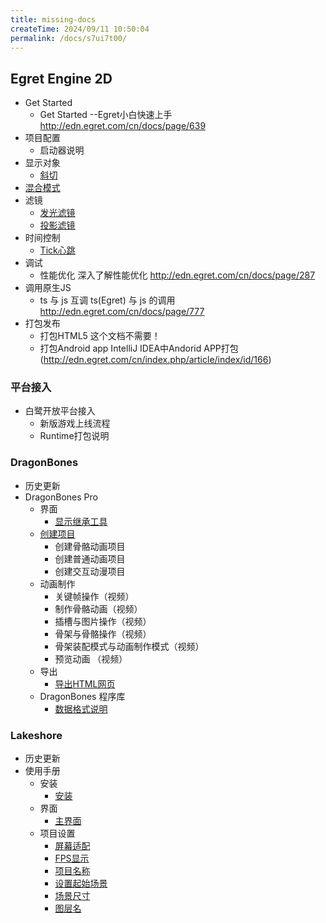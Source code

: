 ```yaml
---
title: missing-docs
createTime: 2024/09/11 10:50:04
permalink: /docs/s7ui7t00/
---
```

## Egret Engine 2D
- Get Started
	- Get Started  --Egret小白快速上手 http://edn.egret.com/cn/docs/page/639
- 项目配置
	- 启动器说明
- 显示对象
	- [斜切](Engine2D/displayObject/skew/index.md)
- [混合模式](Engine2D/blend/index.md)
- 滤镜
	- [发光滤镜](Engine2D/filter/glowFilter/index.md)
    - [投影滤镜](Engine2D/filter/dropShadowFilter/index.md)
- 时间控制
	- [Tick心跳](Engine2D/timeControl/tick/index.md)
- 调试
	- 性能优化   深入了解性能优化   http://edn.egret.com/cn/docs/page/287
- 调用原生JS
	- ts 与 js 互调   ts(Egret) 与 js 的调用   http://edn.egret.com/cn/docs/page/777
- 打包发布
	- 打包HTML5      这个文档不需要！
	- 打包Android app   IntelliJ IDEA中Andorid APP打包(http://edn.egret.com/cn/index.php/article/index/id/166)

### 平台接入

- 白鹭开放平台接入
	- 新版游戏上线流程
	- Runtime打包说明

### DragonBones

- 历史更新
- DragonBones Pro
	- 界面
		- [显示继承工具](DB/dbPro/interface/inheritanceTools/index.md)
    - [创建项目](DB/dbLibs/createProj/index.md)
		- 创建骨骼动画项目
		- 创建普通动画项目
		- 创建交互动漫项目
	- 动画制作
		- 关键帧操作（视频）
		- 制作骨骼动画（视频）
		- 插槽与图片操作（视频）
		- 骨架与骨骼操作（视频）
		- 骨架装配模式与动画制作模式（视频）
		- 预览动画 （视频）
    - 导出
		- [导出HTML网页](DB/dbPro/export/html/index.md)
	- DragonBones 程序库
		- [数据格式说明](DB/dbLibs/dataFormat/index.md)

### Lakeshore

- 历史更新
- 使用手册
	- 安装
		- [安装](Lakeshore/manual/installation/index.md)
	- 界面
		- [主界面](Lakeshore/manual/interface/index.md)
    - 项目设置
		- [屏幕适配]()
		- [FPS显示]()
		- [项目名称]()
		- [设置起始场景]()
		- [场景尺寸]()
		- [图层名]()
